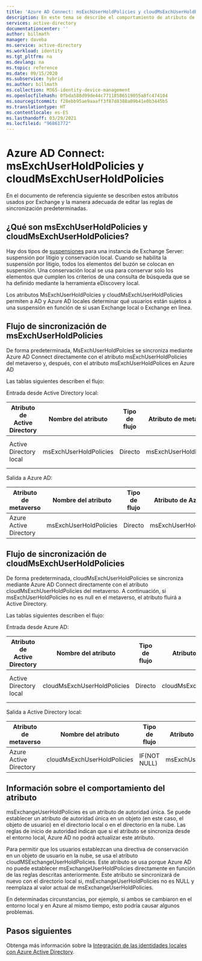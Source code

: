 ```yaml
---
title: 'Azure AD Connect: msExchUserHoldPolicies y cloudMsExchUserHoldPolicies | Microsoft Docs'
description: En este tema se describe el comportamiento de atributo de los atributos msExchUserHoldPolicies y cloudMsExchUserHoldPolicies
services: active-directory
documentationcenter: ''
author: billmath
manager: daveba
ms.service: active-directory
ms.workload: identity
ms.tgt_pltfrm: na
ms.devlang: na
ms.topic: reference
ms.date: 09/15/2020
ms.subservice: hybrid
ms.author: billmath
ms.collection: M365-identity-device-management
ms.openlocfilehash: 0fbda588d99de44c77118586519055a8fc474104
ms.sourcegitcommit: f28ebb95ae9aaaff3f87d8388a09b41e0b3445b5
ms.translationtype: HT
ms.contentlocale: es-ES
ms.lasthandoff: 03/29/2021
ms.locfileid: "96861772"
---
```

# <a name="azure-ad-connect---msexchuserholdpolicies-and-cloudmsexchuserholdpolicies"></a>Azure AD Connect: msExchUserHoldPolicies y cloudMsExchUserHoldPolicies
En el documento de referencia siguiente se describen estos atributos usados por Exchange y la manera adecuada de editar las reglas de sincronización predeterminadas.

## <a name="what-are-msexchuserholdpolicies-and-cloudmsexchuserholdpolicies"></a>¿Qué son msExchUserHoldPolicies y cloudMsExchUserHoldPolicies?
Hay dos tipos de [suspensiones](/Exchange/policy-and-compliance/holds/holds) para una instancia de Exchange Server: suspensión por litigio y conservación local. Cuando se habilita la suspensión por litigio, todos los elementos del buzón se colocan en suspensión.  Una conservación local se usa para conservar solo los elementos que cumplen los criterios de una consulta de búsqueda que se ha definido mediante la herramienta eDiscovery local.

Los atributos MsExchUserHoldPolcies y cloudMsExchUserHoldPolicies permiten a AD y Azure AD locales determinar qué usuarios están sujetos a una suspensión en función de si usan Exchange local o Exchange en línea.

## <a name="msexchuserholdpolicies-synchronization-flow"></a>Flujo de sincronización de msExchUserHoldPolicies
De forma predeterminada, MsExchUserHoldPolcies se sincroniza mediante Azure AD Connect directamente con el atributo msExchUserHoldPolicies del metaverso y, después, con el atributo msExchUserHoldPolices en Azure AD

Las tablas siguientes describen el flujo:

Entrada desde Active Directory local:

|Atributo de Active Directory|Nombre del atributo|Tipo de flujo|Atributo de metaverso|Regla de sincronización|
|-----|-----|-----|-----|-----|
|Active Directory local|msExchUserHoldPolicies|Directo|msExchUserHoldPolicies|Entrada desde AD: intercambio de usuarios|

Salida a Azure AD:

|Atributo de metaverso|Nombre del atributo|Tipo de flujo|Atributo de Azure AD|Regla de sincronización|
|-----|-----|-----|-----|-----|
|Azure Active Directory|msExchUserHoldPolicies|Directo|msExchUserHoldPolicies|Salida a AAD: UserExchangeOnline|

## <a name="cloudmsexchuserholdpolicies-synchronization-flow"></a>Flujo de sincronización de cloudMsExchUserHoldPolicies
De forma predeterminada, cloudMsExchUserHoldPolicies se sincroniza mediante Azure AD Connect directamente con el atributo cloudMsExchUserHoldPolicies del metaverso. A continuación, si msExchUserHoldPolicies no es null en el metaverso, el atributo fluirá a Active Directory.

Las tablas siguientes describen el flujo:

Entrada desde Azure AD:

|Atributo de Active Directory|Nombre del atributo|Tipo de flujo|Atributo de metaverso|Regla de sincronización|
|-----|-----|-----|-----|-----|
|Active Directory local|cloudMsExchUserHoldPolicies|Directo|cloudMsExchUserHoldPolicies|Entrada desde AAD: intercambio de usuarios|

Salida a Active Directory local:

|Atributo de metaverso|Nombre del atributo|Tipo de flujo|Atributo de Azure AD|Regla de sincronización|
|-----|-----|-----|-----|-----|
|Azure Active Directory|cloudMsExchUserHoldPolicies|IF(NOT NULL)|msExchUserHoldPolicies|Salida a AD: UserExchangeOnline|

## <a name="information-on-the-attribute-behavior"></a>Información sobre el comportamiento del atributo
msExchangeUserHoldPolicies es un atributo de autoridad única.  Se puede establecer un atributo de autoridad única en un objeto (en este caso, el objeto de usuario) en el directorio local o en el directorio en la nube.  Las reglas de inicio de autoridad indican que si el atributo se sincroniza desde el entorno local, Azure AD no podrá actualizar este atributo.

Para permitir que los usuarios establezcan una directiva de conservación en un objeto de usuario en la nube, se usa el atributo cloudMSExchangeUserHoldPolicies. Este atributo se usa porque Azure AD no puede establecer msExchangeUserHoldPolicies directamente en función de las reglas descritas anteriormente.  Este atributo se sincronizará de nuevo con el directorio local si, msExchangeUserHoldPolicies no es NULL y reemplaza al valor actual de msExchangeUserHoldPolicies.

En determinadas circunstancias, por ejemplo, si ambos se cambiaron en el entorno local y en Azure al mismo tiempo, esto podría causar algunos problemas.  

## <a name="next-steps"></a>Pasos siguientes
Obtenga más información sobre la [Integración de las identidades locales con Azure Active Directory](whatis-hybrid-identity.md).
